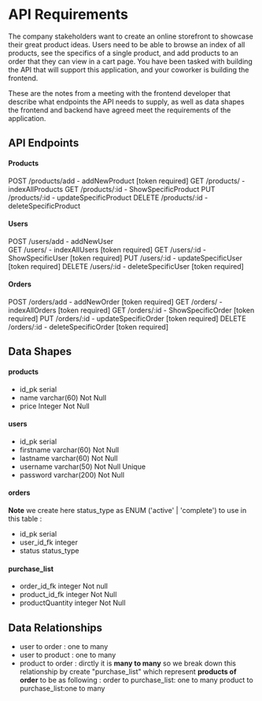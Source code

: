 # API Requirements
The company stakeholders want to create an online storefront to showcase their great product ideas. Users need to be able to browse an index of all products, see the specifics of a single product, and add products to an order that they can view in a cart page. You have been tasked with building the API that will support this application, and your coworker is building the frontend.

These are the notes from a meeting with the frontend developer that describe what endpoints the API needs to supply, as well as data shapes the frontend and backend have agreed meet the requirements of the application. 

## API Endpoints
#### Products
POST /products/add  - addNewProduct  [token required]
GET  /products/     - indexAllProducts 
GET  /products/:id  - ShowSpecificProduct 
PUT  /products/:id  - updateSpecificProduct 
DELETE /products/:id - deleteSpecificProduct 



#### Users
POST /users/add  - addNewUser  
GET  /users/     - indexAllUsers [token required]
GET  /users/:id  - ShowSpecificUser [token required]
PUT  /users/:id - updateSpecificUser [token required]
DELETE /users/:id - deleteSpecificUser [token required]

#### Orders
POST /orders/add  - addNewOrder  [token required]
GET  /orders/     - indexAllOrders [token required]
GET  /orders/:id  - ShowSpecificOrder [token required]
PUT  /orders/:id  - updateSpecificOrder [token required]
DELETE /orders/:id - deleteSpecificOrder [token required]

## Data Shapes
#### products
-  id_pk                    serial 
- name                      varchar(60) Not Null
- price                     Integer Not Null

#### users
- id_pk                     serial
- firstname                 varchar(60)   Not Null
- lastname                  varchar(60)   Not Null
- username                  varchar(50)   Not Null Unique
- password                  varchar(200)  Not Null

#### orders
**Note** we create here status_type as ENUM ('active' | 'complete') to use in this table :
- id_pk                     serial
- user_id_fk                integer 
- status                    status_type
#### purchase_list
- order_id_fk               integer Not null
- product_id_fk             integer Not Null
- productQuantity           integer Not Null

## Data Relationships
- user to order : one to many
- user to product : one to many
- product to order : dirctly it is **many to many** so we break down this relationship by create "purchase_list"  which represent **products of order** to be as following :
order to purchase_list: one to many
product to purchase_list:one to many



